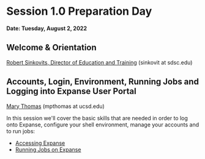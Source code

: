 # Session 1.0 Preparation Day 

**Date: Tuesday, August 2, 2022**

## Welcome & Orientation
[Robert Sinkovits, Director of Education and Training](https://www.sdsc.edu/research/researcher_spotlight/sinkovits_robert.html)  (sinkovit at sdsc.edu) 

## Accounts, Login, Environment, Running Jobs and Logging into Expanse User Portal
[Mary Thomas](https://www.sdsc.edu/research/researcher_spotlight/thomas_mary.html)  (mpthomas at ucsd.edu)

In this session we'll cover the basic skills that are needed in order to log onto Expanse, configure your shell environment, manage your accounts and to run jobs:
* [Accessing Expanse](https://github.com/sdsc/sdsc-summer-institute-2022/tree/main/1.1_accessing_expanse)
* [Running Jobs on Expanse](https://github.com/sdsc/sdsc-summer-institute-2022/tree/main/1.1_accessing_expanse)

